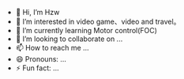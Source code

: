 - 👋 Hi, I’m Hzw
- 👀 I’m interested in video game、video and travel。
- 🌱 I’m currently learning Motor control(FOC)
- 💞️ I’m looking to collaborate on ...
- 📫 How to reach me ...
- 😄 Pronouns: ...
- ⚡ Fun fact: ...

<!---
huzhiwei2001/huzhiwei2001 is a ✨ special ✨ repository because its `README.md` (this file) appears on your GitHub profile.
You can click the Preview link to take a look at your changes.
--->
